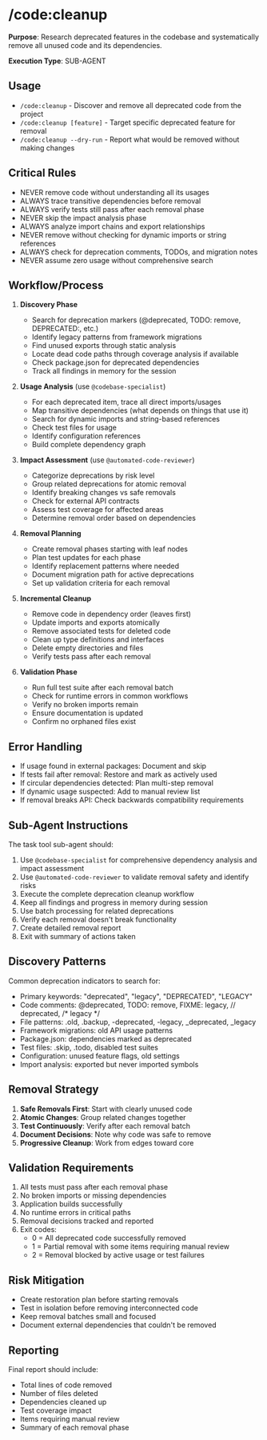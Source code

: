 # /code:cleanup

**Purpose**: Research deprecated features in the codebase and systematically remove all unused code and its dependencies.

**Execution Type**: SUB-AGENT

## Usage
- `/code:cleanup` - Discover and remove all deprecated code from the project
- `/code:cleanup [feature]` - Target specific deprecated feature for removal
- `/code:cleanup --dry-run` - Report what would be removed without making changes

## Critical Rules
- NEVER remove code without understanding all its usages
- ALWAYS trace transitive dependencies before removal
- ALWAYS verify tests still pass after each removal phase
- NEVER skip the impact analysis phase
- ALWAYS analyze import chains and export relationships
- NEVER remove without checking for dynamic imports or string references
- ALWAYS check for deprecation comments, TODOs, and migration notes
- NEVER assume zero usage without comprehensive search

## Workflow/Process
1. **Discovery Phase**
   - Search for deprecation markers (@deprecated, TODO: remove, DEPRECATED:, etc.)
   - Identify legacy patterns from framework migrations
   - Find unused exports through static analysis
   - Locate dead code paths through coverage analysis if available
   - Check package.json for deprecated dependencies
   - Track all findings in memory for the session

2. **Usage Analysis** (use `@codebase-specialist`)
   - For each deprecated item, trace all direct imports/usages
   - Map transitive dependencies (what depends on things that use it)
   - Search for dynamic imports and string-based references
   - Check test files for usage
   - Identify configuration references
   - Build complete dependency graph

3. **Impact Assessment** (use `@automated-code-reviewer`)
   - Categorize deprecations by risk level
   - Group related deprecations for atomic removal
   - Identify breaking changes vs safe removals
   - Check for external API contracts
   - Assess test coverage for affected areas
   - Determine removal order based on dependencies

4. **Removal Planning**
   - Create removal phases starting with leaf nodes
   - Plan test updates for each phase
   - Identify replacement patterns where needed
   - Document migration path for active deprecations
   - Set up validation criteria for each removal

5. **Incremental Cleanup**
   - Remove code in dependency order (leaves first)
   - Update imports and exports atomically
   - Remove associated tests for deleted code
   - Clean up type definitions and interfaces
   - Delete empty directories and files
   - Verify tests pass after each removal

6. **Validation Phase**
   - Run full test suite after each removal batch
   - Check for runtime errors in common workflows
   - Verify no broken imports remain
   - Ensure documentation is updated
   - Confirm no orphaned files exist

## Error Handling
- If usage found in external packages: Document and skip
- If tests fail after removal: Restore and mark as actively used
- If circular dependencies detected: Plan multi-step removal
- If dynamic usage suspected: Add to manual review list
- If removal breaks API: Check backwards compatibility requirements

## Sub-Agent Instructions
The task tool sub-agent should:
1. Use `@codebase-specialist` for comprehensive dependency analysis and impact assessment
2. Use `@automated-code-reviewer` to validate removal safety and identify risks
3. Execute the complete deprecation cleanup workflow
4. Keep all findings and progress in memory during session
5. Use batch processing for related deprecations
6. Verify each removal doesn't break functionality
7. Create detailed removal report
8. Exit with summary of actions taken

## Discovery Patterns
Common deprecation indicators to search for:
- Primary keywords: "deprecated", "legacy", "DEPRECATED", "LEGACY"
- Code comments: @deprecated, TODO: remove, FIXME: legacy, // deprecated, /* legacy */
- File patterns: .old, .backup, -deprecated, -legacy, _deprecated, _legacy
- Framework migrations: old API usage patterns
- Package.json: dependencies marked as deprecated
- Test files: .skip, .todo, disabled test suites
- Configuration: unused feature flags, old settings
- Import analysis: exported but never imported symbols

## Removal Strategy
1. **Safe Removals First**: Start with clearly unused code
2. **Atomic Changes**: Group related changes together
3. **Test Continuously**: Verify after each removal batch
4. **Document Decisions**: Note why code was safe to remove
5. **Progressive Cleanup**: Work from edges toward core

## Validation Requirements
1. All tests must pass after each removal phase
2. No broken imports or missing dependencies
3. Application builds successfully
4. No runtime errors in critical paths
5. Removal decisions tracked and reported
6. Exit codes:
   - 0 = All deprecated code successfully removed
   - 1 = Partial removal with some items requiring manual review
   - 2 = Removal blocked by active usage or test failures

## Risk Mitigation
- Create restoration plan before starting removals
- Test in isolation before removing interconnected code
- Keep removal batches small and focused
- Document external dependencies that couldn't be removed

## Reporting
Final report should include:
- Total lines of code removed
- Number of files deleted
- Dependencies cleaned up
- Test coverage impact
- Items requiring manual review
- Summary of each removal phase